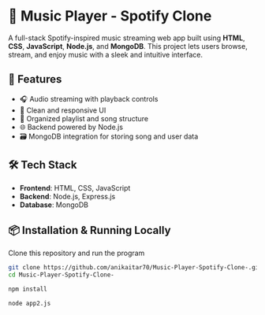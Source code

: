 # 🎵 Music Player - Spotify Clone

A full-stack Spotify-inspired music streaming web app built using **HTML**, **CSS**, **JavaScript**, **Node.js**, and **MongoDB**. This project lets users browse, stream, and enjoy music with a sleek and intuitive interface.

## 🚀 Features

- 🎧 Audio streaming with playback controls
- 🎨 Clean and responsive UI
- 📁 Organized playlist and song structure
- 🌐 Backend powered by Node.js
- 🗃️ MongoDB integration for storing song and user data

## 🛠️ Tech Stack

- **Frontend**: HTML, CSS, JavaScript
- **Backend**: Node.js, Express.js
- **Database**: MongoDB

## 📦 Installation & Running Locally

Clone this repository and run the program
   ```bash
   git clone https://github.com/anikaitar70/Music-Player-Spotify-Clone-.git
   cd Music-Player-Spotify-Clone-

   npm install

   node app2.js

   
